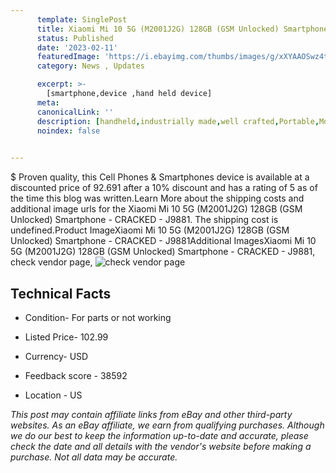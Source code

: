 ```yaml
---
      template: SinglePost
      title: Xiaomi Mi 10 5G (M2001J2G) 128GB (GSM Unlocked) Smartphone - CRACKED - J9881
      status: Published
      date: '2023-02-11'
      featuredImage: 'https://i.ebayimg.com/thumbs/images/g/xXYAAOSwz4tj45xS/s-l225.jpg'
      category: News , Updates

      excerpt: >-
        [smartphone,device ,hand held device]
      meta:
      canonicalLink: ''
      description: [handheld,industrially made,well crafted,Portable,Mobile,Compact,Convenient,Lightweight,Maneuverable,Man-portable,Miniature,Carriable,Hand-held,Light,Holdable,Transportable,Mobile device,Pocket-sized,On-the-go,Wireless,Cordless,Compact size,Convenient size, smartphone,device ,hand held device]
      noindex: false

        
---
```

$
    Proven quality, this Cell Phones & Smartphones device is available at a discounted price of 92.691 after a 10% discount and has a rating of 5 as of the time this blog was written.Learn More about the shipping costs and additional image urls for the Xiaomi Mi 10 5G (M2001J2G) 128GB (GSM Unlocked) Smartphone - CRACKED - J9881. The shipping cost is undefined.Product ImageXiaomi Mi 10 5G (M2001J2G) 128GB (GSM Unlocked) Smartphone - CRACKED - J9881Additional ImagesXiaomi Mi 10 5G (M2001J2G) 128GB (GSM Unlocked) Smartphone - CRACKED - J9881, check vendor page, ![check vendor page](https://origin-galleryplus.ebayimg.com/ws/web/144935970128_2_0_1/225x225.jpg,https://origin-galleryplus.ebayimg.com/ws/web/144935970128_3_0_1/225x225.jpg,https://origin-galleryplus.ebayimg.com/ws/web/144935970128_4_0_1/225x225.jpg,https://origin-galleryplus.ebayimg.com/ws/web/144935970128_5_0_1/225x225.jpg,https://origin-galleryplus.ebayimg.com/ws/web/144935970128_6_0_1/225x225.jpg,https://origin-galleryplus.ebayimg.com/ws/web/144935970128_7_0_1/225x225.jpg,https://origin-galleryplus.ebayimg.com/ws/web/144935970128_8_0_1/225x225.jpg)
    
    

 ## Technical Facts 



     
      

 - Condition- For parts or not working 


      

 - Listed Price- 102.99 


      

 - Currency- USD 


      

 - Feedback score - 38592 


      

 - Location - US 


      
      

 *_This post may contain affiliate links from eBay and other third-party websites. As an eBay affiliate, we earn from qualifying purchases. Although we do our best to keep the information up-to-date and accurate, please check the date and all details with the vendor's website before making a purchase. Not all data may be accurate._*



    
    
    
    
    
